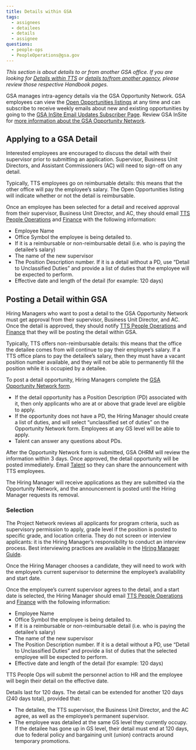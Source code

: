 ```yaml
---
title: Details within GSA
tags:
  - assignees
  - detailees
  - details
  - assignee
questions:
  - people-ops
  - PeopleOperations@gsa.gov
---
```


*This section is about details to or from another GSA office. If you are looking for [Details within TTS]({{site.baseurl}}/assignee-detail/) or [details to/from another agency]({{site.baseurl}}/external-details/), please review those respective Handbook pages.*

GSA manages intra-agency details via the GSA Opportunity Network. GSA employees can view the [Open Opportunities listings](https://docs.google.com/spreadsheets/d/1tvUDjm9bV42kHF7M7C7ZqA1PnI5qICnI4WBqZOMvDbU/edit) at any time and can subscribe to receive weekly emails about new and existing opportunities by going to the [GSA InSite Email Updates Subscriber Page](https://public.govdelivery.com/accounts/USGSAIN/subscriber/topics). Review GSA InSite for [more information about the GSA Opportunity Network](https://insite.gsa.gov/employee-resources/training-and-development/opportunity-network).

## Applying to a GSA Detail

Interested employees are encouraged to discuss the detail with their supervisor prior to submitting an application. Supervisor, Business Unit Directors, and Assistant Commissioners (AC) will need to sign-off on any detail.

Typically, TTS employees go on reimbursable details: this means that the other office will pay the employee’s salary. The Open Opportunities listing will indicate whether or not the detail is reimbursable. 

Once an employee has been selected for a detail and received approval from their supervisor, Business Unit Director, and AC, they should email [TTS People Operations](mailto:TTS-PeopleOps@gsa.gov) and [Finance](mailto:18F-Finance-CS@gsa.gov) with the following information:
* Employee Name
* Office Symbol the employee is being detailed to.
* If it is a reimbursable or non-reimbursable detail (i.e. who is paying the detailee’s salary) 
* The name of the new supervisor
* The Position Description number. If it is a detail without a PD, use “Detail to Unclassified Duties” and provide a list of duties that the employee will be expected to perform.
* Effective date and length of the detail (for example: 120 days)

## Posting a Detail within GSA

Hiring Managers who want to post a detail to the GSA Opportunity Network must get approval from their supervisor, Business Unit Director, and AC.  Once the detail is approved, they should notify [TTS People Operations](mailto:TTS-PeopleOps@gsa.gov) and [Finance](mailto:18F-Finance-CS@gsa.gov) that they will be posting the detail within GSA. 

Typically, TTS offers non-reimbursable details: this means that the office the detailee comes from will continue to pay their employee’s salary. If a TTS office plans to pay the detailee’s salary, then they must have a vacant position number available, and they will not be able to permanently fill the position while it is occupied by a detailee.

To post a detail opportunity, Hiring Managers complete the [GSA Opportunity Network form](https://insite.gsa.gov/topics/training-and-development/opportunity-network/post-an-opportunity).
* If the detail opportunity has a Position Description (PD) associated with it, then only applicants who are at or above that grade level are eligible to apply. 
* If the opportunity does not have a PD, the Hiring Manager should create a list of duties, and will select “unclassified set of duties” on the Opportunity Network form. Employees at any GS level will be able to apply.
* Talent can answer any questions about PDs.

After the Opportunity Network form is submitted, GSA OHRM will review the information within 3 days. Once approved, the detail opportunity will be posted immediately. Email [Talent](mailto:jointts@gsa.gov) so they can share the announcement with TTS employees.

The Hiring Manager will receive applications as they are submitted via the Opportunity Network, and the announcement is posted until the Hiring Manager requests its removal.

### Selection

The Project Network reviews all applicants for program criteria, such as supervisory permission to apply, grade level if the position is posted to specific grade, and location criteria. They do not screen or interview applicants: it is the Hiring Manager’s responsibility to conduct an interview process. Best interviewing practices are available in the [Hiring Manager Guide](https://docs.google.com/document/d/1HDZYwc8E5_WepNvj55sqa3gc3W1NkHpd_110mSyD6RQ/edit#).

Once the Hiring Manager chooses a candidate, they will need to work with the employee’s current supervisor to determine the employee’s availability and start date.

Once the employee’s current supervisor agrees to the detail, and a start date is selected, the Hiring Manager should email [TTS People Operations](mailto:TTS-PeopleOps@gsa.gov) and [Finance](mailto:18F-Finance-CS@gsa.gov) with the following information:
* Employee Name
* Office Symbol the employee is being detailed to.
* If it is a reimbursable or non-reimbursable detail (i.e. who is paying the detailee’s salary) 
* The name of the new supervisor
* The Position Description number. If it is a detail without a PD, use “Detail to Unclassified Duties” and provide a list of duties that the selected employee will be expected to perform.
* Effective date and length of the detail (for example: 120 days)

TTS People Ops will submit the personnel action to HR and the employee will begin their detail on the effective date.

Details last for 120 days. The detail can be extended for another 120 days (240 days total), provided that:
* The detailee, the TTS supervisor, the  Business Unit Director, and the AC agree, as well as the employee’s permanent supervisor.
* The employee was detailed at the same GS level they currently occupy. If the detailee has gone up in GS level, their detail must end at 120 days, due to federal policy and bargaining unit (union) contracts around temporary promotions.
